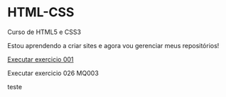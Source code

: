 # HTML-CSS
 Curso de HTML5 e CSS3

Estou aprendendo a criar sites e agora vou gerenciar meus repositórios!

<a href="http://luizeo1994.github.io/HTML-CSS/ex001/index.html">Executar exercicio 001</a>

<a ref="https://luizeo1994.github.io/html-css/exercicios/ex026/mq003/index.html">Executar exercicio 026 MQ003</a>


teste